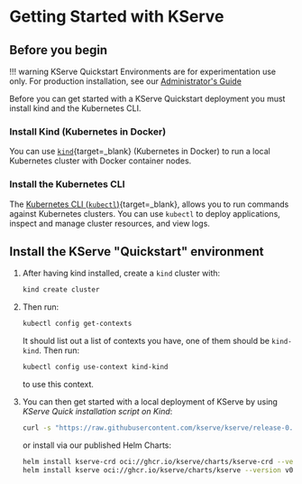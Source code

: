 # Getting Started with KServe
## Before you begin
!!! warning
    KServe Quickstart Environments are for experimentation use only. For production installation, see our [Administrator's Guide](../admin/serverless/serverless.md)

Before you can get started with a KServe Quickstart deployment you must install kind and the Kubernetes CLI.

### Install Kind (Kubernetes in Docker)

You can use [`kind`](https://kind.sigs.k8s.io/docs/user/quick-start){target=_blank} (Kubernetes in Docker) to run a local Kubernetes cluster with Docker container nodes.

### Install the Kubernetes CLI

The [Kubernetes CLI (`kubectl`)](https://kubernetes.io/docs/tasks/tools/install-kubectl){target=_blank}, allows you to run commands against Kubernetes clusters. You can use `kubectl` to deploy applications, inspect and manage cluster resources, and view logs.


## Install the KServe "Quickstart" environment
1. After having kind installed, create a `kind` cluster with:
    ```bash
    kind create cluster
    ```

2. Then run:

    ```bash
    kubectl config get-contexts
    ```

    It should list out a list of contexts you have, one of them should be `kind-kind`. Then run:

    ```bash
    kubectl config use-context kind-kind
    ```

    to use this context.

3. You can then get started with a local deployment of KServe by using _KServe Quick installation script on Kind_:

    ```bash
    curl -s "https://raw.githubusercontent.com/kserve/kserve/release-0.13/hack/quick_install.sh" | bash
    ```

    or install via our published Helm Charts:
   ```bash
   helm install kserve-crd oci://ghcr.io/kserve/charts/kserve-crd --version v0.13.0
   helm install kserve oci://ghcr.io/kserve/charts/kserve --version v0.13.0
   ```
